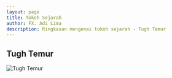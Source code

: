 ```yaml
---
layout: page
title: Tokoh Sejarah
author: FX. Adi Lima
description: Ringkasan mengenai tokoh sejarah - Tugh Temur
---
```


## Tugh Temur

![Tugh Temur](/assets/images/TughTemur.jpg)


